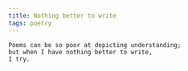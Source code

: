 ```yaml
---
title: Nothing better to write
tags: poetry
---
```


    Poems can be so poor at depicting understanding;
    but when I have nothing better to write,
    I try.


